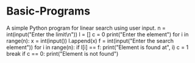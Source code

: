 # Basic-Programs
A simple Python program for linear search using user input.
n = int(input("Enter the limit\n"))
l = []
c = 0
print("Enter the element")
for i in range(n):
    x = int(input())
    l.append(x)
f = int(input("Enter the search element"))
for i in range(n):
    if l[i] == f:
        print("Element is found at", i)
        c = 1
        break
if c == 0:
    print("Element is not found")

